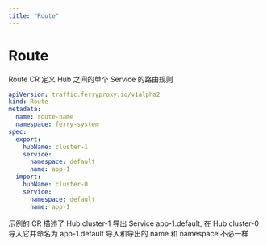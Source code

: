 ```yaml
---
title: "Route"
---
```


# Route

Route CR 定义 Hub 之间的单个 Service 的路由规则

``` yaml
apiVersion: traffic.ferryproxy.io/v1alpha2
kind: Route
metadata:
  name: route-name
  namespace: ferry-system
spec:
  export:
    hubName: cluster-1
    service:
      namespace: default
      name: app-1
  import:
    hubName: cluster-0
    service:
      namespace: default
      name: app-1
```

示例的 CR 描述了 Hub cluster-1 导出 Service app-1.default, 在 Hub cluster-0 导入它并命名为 app-1.default
导入和导出的 name 和 namespace 不必一样


